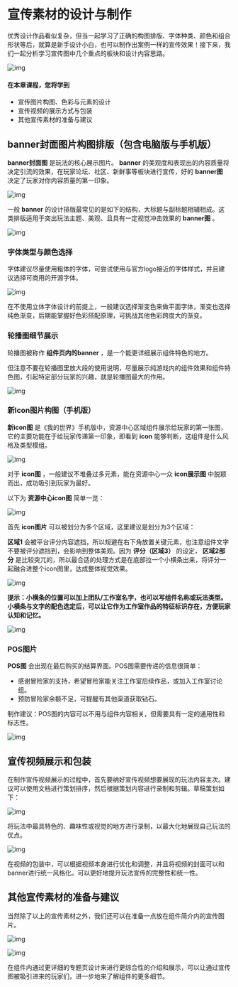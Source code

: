 # 宣传素材的设计与制作

优秀设计作品看似复杂，但当一起学习了正确的构图排版、字体种类、颜色和组合形状等后，就算是新手设计小白，也可以制作出案例一样的宣传效果！接下来，我们一起分析学习宣传图中几个重点的板块和设计内容思路。

![img](./images/wps17.jpg)



#### 在本章课程，您将学到

- 宣传图片构图、色彩与元素的设计
- 宣传视频的展示方式与包装
- 其他宣传素材的准备与建议





## banner封面图片构图排版（包含电脑版与手机版）

**banner封面图** 是玩法的核心展示图片。 **banner** 的美观度和表现出的内容质量将决定引流的效果，在玩家论坛、社区、新鲜事等板块进行宣传，好的 **banner图** 决定了玩家对你内容质量的第一印象。

![img](./images/wps18.jpg)

一般 **banner** 的设计排版最常见的是如下的结构，大标题与副标题相辅相成。这类排版适用于突出玩法主题、美观、且具有一定视觉冲击效果的 **banner图** 。

![img](./images/wps19.jpg)



### 字体类型与颜色选择

字体建议尽量使用粗体的字体，可尝试使用与官方logo接近的字体样式，并且建议选择可商用的开源字体。

![img](./images/wps20.jpg)

在不使用立体字体设计的前提上，一般建议选择渐变色来做平面字体，渐变也选择纯色渐变，后期能掌握好色彩搭配原理，可挑战其他色彩跨度大的渐变。

 

### 轮播图细节展示

轮播图被称作 **组件页内的banner** ，是一个能更详细展示组件特色的地方。

但注意不要在轮播图里放大段的使用说明，尽量展示纯游戏内的组件效果和组件特色图，引起特定部分玩家的兴趣，就是轮播图最大的作用。

![img](./images/wps21.jpg)



### 新Icon图片构图（手机版）

**新icon图** 是《我的世界》手机版中，资源中心区域组件展示给玩家的第一张图，它的主要功能在于给玩家传递第一印象，即看到 **icon** 能够判断，这组件是什么风格及类型模组。

![img](./images/wps22.jpg)

 

对于 **icon图** ，一般建议不堆叠过多元素，能在资源中心一众 **icon展示图** 中脱颖而出，成功吸引到玩家为最好。

以下为 **资源中心icon图** 简单一览：

![img](./images/wps23.jpg)



首先 **icon图片** 可以被划分为多个区域，这里建议是划分为3个区域：

**区域1** 会被平台评分内容遮挡，所以规避在右下角放置关键元素，也注意组件文字不要被评分遮挡到，会影响到整体美观。因为 **评分（区域3）** 的设定， **区域2部分** 是比较突兀的，所以最合适的处理方式是在底部拉一个小横条出来，将评分一起融合进整个icon图里，达成整体视觉效果。

![img](./images/wps24.jpg)



**提示：小横条的位置可以加上团队/工作室名字，也可以写组件名称或玩法类型。小横条与文字的配色选定后，可以让它作为工作室作品的特征标识存在，方便玩家认知和记忆。**

![img](./images/wps25.jpg)



### POS图片

**POS图** 会出现在最后购买的结算界面。POS图需要传递的信息很简单：

- 感谢冒险家的支持，希望冒险家能关注工作室后续作品，或加入工作室讨论组。
- 预防冒险家余额不足，可提醒有其他渠道获取钻石。

制作建议：POS图的内容可以不用与组件内容相关，但需要具有一定的通用性和标志性。

![img](./images/wps26.jpg)



## 宣传视频展示和包装

在制作宣传视频展示的过程中，首先要纳好宣传视频想要展现的玩法内容主次。建议可以使用文档进行策划排序，然后根据策划内容进行录制和剪辑。草稿策划如下：

![img](./images/wps27.jpg)

 

将玩法中最具特色的、趣味性或视觉的地方进行录制，以最大化地展现自己玩法的优点。

![img](./images/wps28.jpg)

在视频的包装中，可以根据视频本身进行优化和调整，并且将视频的封面可以和banner进行统一风格化。可以更好地提升玩法宣传的完整性和统一性。

 

## 其他宣传素材的准备与建议

当然除了以上的宣传素材之外，我们还可以在准备一点放在组件简介内的宣传图片。

![img](./images/wps29.jpg)

![img](./images/wps30.jpg)

在组件内通过更详细的专题页设计来进行更综合性的介绍和展示，可以让通过宣传图被吸引进来的玩家们，进一步地来了解组件的更多细节。
